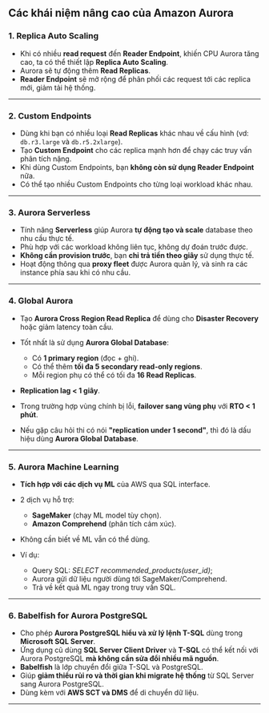 ## **Các khái niệm nâng cao của Amazon Aurora**

### 1. **Replica Auto Scaling**

* Khi có nhiều **read request** đến **Reader Endpoint**, khiến CPU Aurora tăng cao, ta có thể thiết lập **Replica Auto Scaling**.
* Aurora sẽ tự động thêm **Read Replicas**.
* **Reader Endpoint** sẽ mở rộng để phân phối các request tới các replica mới, giảm tải hệ thống.

---

### 2. **Custom Endpoints**

* Dùng khi bạn có nhiều loại **Read Replicas** khác nhau về cấu hình (vd: `db.r3.large` và `db.r5.2xlarge`).
* Tạo **Custom Endpoint** cho các replica mạnh hơn để chạy các truy vấn phân tích nặng.
* Khi dùng Custom Endpoints, bạn **không còn sử dụng Reader Endpoint** nữa.
* Có thể tạo nhiều Custom Endpoints cho từng loại workload khác nhau.

---

### 3. **Aurora Serverless**

* Tính năng **Serverless** giúp Aurora **tự động tạo và scale** database theo nhu cầu thực tế.
* Phù hợp với các workload không liên tục, không dự đoán trước được.
* **Không cần provision trước**, bạn **chỉ trả tiền theo giây** sử dụng thực tế.
* Hoạt động thông qua **proxy fleet** được Aurora quản lý, và sinh ra các instance phía sau khi có nhu cầu.

---

### 4. **Global Aurora**

* Tạo **Aurora Cross Region Read Replica** để dùng cho **Disaster Recovery** hoặc giảm latency toàn cầu.
* Tốt nhất là sử dụng **Aurora Global Database**:

  * Có **1 primary region** (đọc + ghi).
  * Có thể thêm **tối đa 5 secondary read-only regions**.
  * Mỗi region phụ có thể có tối đa **16 Read Replicas**.
* **Replication lag < 1 giây**.
* Trong trường hợp vùng chính bị lỗi, **failover sang vùng phụ** với **RTO < 1 phút**.
* Nếu gặp câu hỏi thi có nói **"replication under 1 second"**, thì đó là dấu hiệu dùng **Aurora Global Database**.

---

### 5. **Aurora Machine Learning**

* **Tích hợp với các dịch vụ ML** của AWS qua SQL interface.
* 2 dịch vụ hỗ trợ:

  * **SageMaker** (chạy ML model tùy chọn).
  * **Amazon Comprehend** (phân tích cảm xúc).
* Không cần biết về ML vẫn có thể dùng.
* Ví dụ:

  * Query SQL: *SELECT recommended\_products(user\_id)*;
  * Aurora gửi dữ liệu người dùng tới SageMaker/Comprehend.
  * Trả về kết quả ML ngay trong truy vấn SQL.

---

### 6. **Babelfish for Aurora PostgreSQL**

* Cho phép **Aurora PostgreSQL hiểu và xử lý lệnh T-SQL** dùng trong **Microsoft SQL Server**.
* Ứng dụng cũ dùng **SQL Server Client Driver** và **T-SQL** có thể kết nối với Aurora PostgreSQL **mà không cần sửa đổi nhiều mã nguồn**.
* **Babelfish** là lớp chuyển đổi giữa T-SQL và PostgreSQL.
* Giúp **giảm thiểu rủi ro và thời gian khi migrate hệ thống** từ SQL Server sang Aurora PostgreSQL.
* Dùng kèm với **AWS SCT và DMS** để di chuyển dữ liệu.

---
